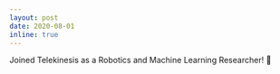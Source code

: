 ```yaml
---
layout: post
date: 2020-08-01
inline: true
---
```


Joined Telekinesis as a Robotics and Machine Learning Researcher! 🦾
